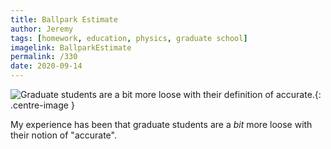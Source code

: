 ```yaml
---
title: Ballpark Estimate
author: Jeremy
tags: [homework, education, physics, graduate school]
imagelink: BallparkEstimate
permalink: /330
date: 2020-09-14
---
```


![Graduate students are a bit more loose with their definition of accurate.](https://res.cloudinary.com/dh3hm8pb7/image/upload/c_scale,q_auto:best/v1535842782/Handwaving/Published/BallparkEstimate.png){: .centre-image }

My experience has been that graduate students are a *bit* more loose with their notion of "accurate".
